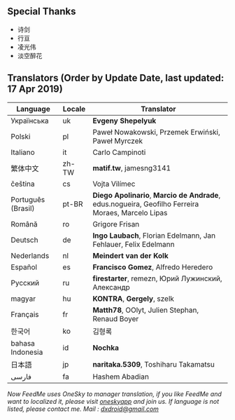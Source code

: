 ## Special Thanks
- 诗剑
- 行亘
- 凌光伟
- 淡空醉花

## Translators (Order by Update Date, last updated: 17 Apr 2019)
|Language   |Locale   |Translator|
|---        |---      |---|
|Українська |uk       |**Evgeny Shepelyuk**| 
|Polski     |pl       |Paweł Nowakowski, Przemek Erwiński, Paweł Myrczek| 
|Italiano   |it       |Carlo Campinoti| 
|繁体中文   |zh-TW    |**matif.tw**, jamesng3141| 
|čeština    |cs       |Vojta Vilímec| 
|Português (Brasil) |pt-BR    |**Diego Apolinario**, **Marcio de Andrade**, edus.nogueira, Geofilho Ferreira Moraes, Marcelo Lipas| 
|Română     |ro       |Grigore Frisan| 
|Deutsch    |de       |**Ingo Laubach**, Florian Edelmann, Jan Fehlauer, Felix Edelmann| 
|Nederlands |nl       |**Meindert van der Kolk**| 
|Español    |es       |**Francisco Gomez**, Alfredo Heredero| 
|Pусский    |ru       |**firestarter**, remezn, Юрий Лужинский, Александр| 
|magyar     |hu       |**KONTRA**, **Gergely**, szelk| 
|Français   |fr       |**Matth78**, OOlyt, Julien Stephan, Renaud Boyer| 
|한국어      |ko      |김형록|
|bahasa Indonesia |id       |**Nochka**| 
|日本語     |jp       |**naritaka.5309**, Toshiharu Takamatsu| 
|فارسی      |fa       |Hashem Abadian| 

*Now FeedMe uses OneSky to manager translation, if you like FeedMe and want to localized it, please visit <a href="https://oszvg1n.oneskyapp.com/collaboration/project/32907">oneskyapp</a> and join us. If language is not listed, please contact me. Mail : dxdroid@gmail.com*
